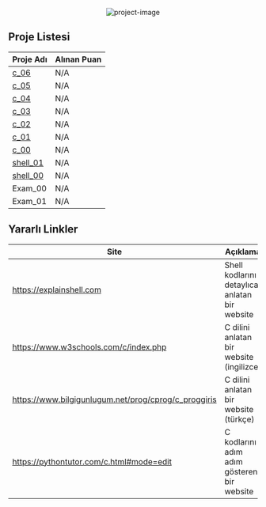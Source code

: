 <p align="center"><img src="https://socialify.git.ci/akifdora/42_piscine/image?description=1&amp;font=Jost&amp;forks=1&amp;issues=1&amp;language=1&amp;name=1&amp;owner=1&amp;pulls=1&amp;stargazers=1&amp;theme=Light" alt="project-image"></p>

## Proje Listesi
| Proje Adı  | Alınan Puan  |   
|---|---|
| [c_06](https://github.com/akifdora/42kocaeli_piscine/tree/main/c_06) | N/A | 
| [c_05](https://github.com/akifdora/42kocaeli_piscine/tree/main/c_05) | N/A | 
| [c_04](https://github.com/akifdora/42kocaeli_piscine/tree/main/c_04) | N/A | 
| [c_03](https://github.com/akifdora/42kocaeli_piscine/tree/main/c_03) | N/A | 
| [c_02](https://github.com/akifdora/42kocaeli_piscine/tree/main/c_02) | N/A | 
| [c_01](https://github.com/akifdora/42kocaeli_piscine/tree/main/c_01) | N/A | 
| [c_00](https://github.com/akifdora/42kocaeli_piscine/tree/main/c_00) | N/A | 
| [shell_01](https://github.com/akifdora/42kocaeli_piscine/tree/main/shell_01) | N/A |  
| [shell_00](https://github.com/akifdora/42kocaeli_piscine/tree/main/shell_00) | N/A |
| Exam_00 | N/A |
| Exam_01 | N/A |

## Yararlı Linkler
| Site | Açıklama  |   
|---|---|
| https://explainshell.com | Shell kodlarını detaylıca anlatan bir website | 
| https://www.w3schools.com/c/index.php | C dilini anlatan bir website (ingilizce) | 
| https://www.bilgigunlugum.net/prog/cprog/c_proggiris | C dilini anlatan bir website (türkçe) | 
| https://pythontutor.com/c.html#mode=edit | C kodlarını adım adım gösteren bir website |
